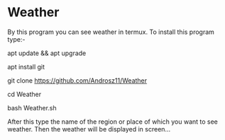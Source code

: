 # Weather
By this program you can see weather in termux.
To install this program type:-

apt update && apt upgrade

apt install git

git clone https://github.com/Androsz11/Weather

cd Weather 

bash Weather.sh

After this type the name of the region or place of which you want to see weather.
Then the weather will be displayed in screen...
